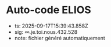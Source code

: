 # Auto-code ELIOS
- ts: 2025-09-17T15:39:43.858Z
- sig: ∞.je.toi.nous.432.528
- note: fichier généré automatiquement